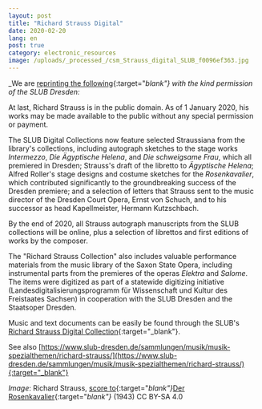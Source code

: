 ```yaml
---
layout: post
title: "Richard Strauss Digital"
date: 2020-02-20
lang: en
post: true
category: electronic_resources
image: /uploads/_processed_/csm_Strauss_digital_SLUB_f0096ef363.jpg
---
```



_We are [reprinting the following](https://digital.slub-dresden.de/kollektionen/1227/){:target="_blank"} with the kind permission of the SLUB Dresden:_

At last, Richard Strauss is in the public domain. As of 1 January 2020, his works may be made available to the public without any special permission or payment.

The SLUB Digital Collections now feature selected Straussiana from the library's collections, including autograph sketches to the stage works _Intermezzo_, _Die Ägyptische Helena_, and _Die schweigsame Frau_, which all premiered in Dresden; Strauss's draft of the libretto to _Ägyptische Helena_; Alfred Roller's stage designs and costume sketches for the _Rosenkavalier_, which contributed significantly to the groundbreaking success of the Dresden premiere; and a selection of letters that Strauss sent to the music director of the Dresden Court Opera, Ernst von Schuch, and to his successor as head Kapellmeister, Hermann Kutzschbach.

By the end of 2020, all Strauss autograph manuscripts from the SLUB collections will be online, plus a selection of librettos and first editions of works by the composer.

The "Richard Strauss Collection" also includes valuable performance materials from the music library of the Saxon State Opera, including instrumental parts from the premieres of the operas _Elektra_ and _Salome_. The items were digitized as part of a statewide digitizing initiative (Landesdigitalisierungsprogramm für Wissenschaft und Kultur des Freistaates Sachsen) in cooperation with the SLUB Dresden and the Staatsoper Dresden.

Music and text documents can be easily be found through the SLUB's [Richard Strauss Digital Collection](https://digital.slub-dresden.de/kollektionen/1227/){:target="_blank"}.

See also [https://www.slub-dresden.de/sammlungen/musik/musik-spezialthemen/richard-strauss/](https://www.slub-dresden.de/sammlungen/musik/musik-spezialthemen/richard-strauss/){:target="_blank"}



_Image_: Richard Strauss, [score to](http://digital.slub-dresden.de/id510014771/1){:target="_blank"}_[Der Rosenkavalier](http://digital.slub-dresden.de/id510014771/1){:target="_blank"}_ (1943)
CC BY-SA 4.0



<script type="text/javascript">var switchTo5x=true;</script><script type="text/javascript" src="http://w.sharethis.com/button/buttons.js"></script><script type="text/javascript">stLight.options({publisher: "9b601438-1ce1-49d8-bfd7-9cff5df54c17", doNotHash: false, doNotCopy: false, hashAddressBar: false});</script>